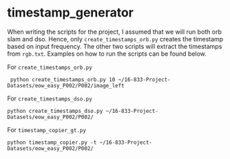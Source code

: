 # timestamp_generator

When writing the scripts for the project, I assumed that we will run both orb slam and dso. Hence, only `create_timestamps_orb.py` creates the timestamp based on input frequency. The other two scripts will extract the timestamps from `rgb.txt`. Examples on how to run the scripts can be found below. 

For `create_timestamps_orb.py`
```
 python create_timestamps_orb.py 10 ~/16-833-Project-Datasets/eow_easy_P002/P002/image_left
```

For `create_timestamps_dso.py`
```
python create_timestamps_dso.py ~/16-833-Project-Datasets/eow_easy_P002/P002/
```

For `timestamp_copier_gt.py`
```
python timestamp_copier.py -t ~/16-833-Project-Datasets/eow_easy_P002/P002/
```


